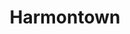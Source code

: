 ---
title: Harmontown
crosslinks:
- youtubefactsbot
- SzechuanSauceSeekers
- rickandmorty
- bestof
- youtubot
- gvp
- WTF
- politics
- movies
- UsernameChecksOut
- TheLeftovers
- todayilearned
- ChapoTrapHouse
- community
- IncelTears
- livven
- panelshow
- autotldr
- combinedgifs
- HailCorporate
---